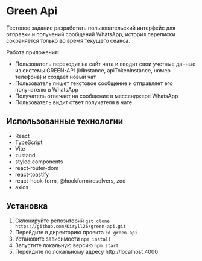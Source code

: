 # Green Api

Тестовое задание разработать пользовательский интерфейс для
отправки и получений сообщений WhatsApp, история переписки сохраняется только во время текущего сеанса.

Работа приложения:
- Пользователь переходит на сайт чата и вводит свои учетные данные из
системы GREEN-API (idInstance, apiTokenInstance, номер телефона) и создает новый чат
- Пользователь пишет текстовое сообщение и отправляет его получателю в
WhatsApp
- Получатель отвечает на сообщение в мессенджере WhatsApp
- Пользователь видит ответ получателя в чате

## Использованные технологии
- React
- TypeScript
- Vite
- zustand
- styled components
- react-router-dom
- react-toastify
- react-hook-form, @hookform/resolvers, zod
- axios

## Установка
1. Склонируйте репозиторий `git clone https://github.com/Kiryll26/green-api.git`
2. Перейдите в директорию проекта `cd green-api`
3. Установите зависимости `npm install`
5. Запустите локальную версию `npm start`
6. Перейдите по локальному адресу http://localhost:4000
